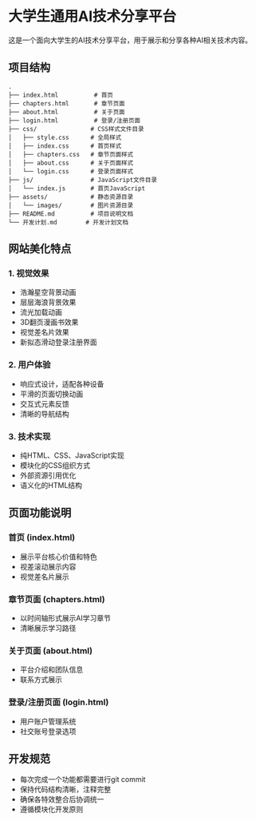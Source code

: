 # 大学生通用AI技术分享平台

这是一个面向大学生的AI技术分享平台，用于展示和分享各种AI相关技术内容。

## 项目结构

```
.
├── index.html          # 首页
├── chapters.html       # 章节页面
├── about.html          # 关于页面
├── login.html          # 登录/注册页面
├── css/               # CSS样式文件目录
│   ├── style.css      # 全局样式
│   ├── index.css      # 首页样式
│   ├── chapters.css   # 章节页面样式
│   ├── about.css      # 关于页面样式
│   └── login.css      # 登录页面样式
├── js/                # JavaScript文件目录
│   └── index.js       # 首页JavaScript
├── assets/            # 静态资源目录
│   └── images/        # 图片资源目录
├── README.md          # 项目说明文档
└── 开发计划.md        # 开发计划文档
```

## 网站美化特点

### 1. 视觉效果
- 浩瀚星空背景动画
- 层层海浪背景效果
- 流光加载动画
- 3D翻页漫画书效果
- 视觉差名片效果
- 新拟态滑动登录注册界面

### 2. 用户体验
- 响应式设计，适配各种设备
- 平滑的页面切换动画
- 交互式元素反馈
- 清晰的导航结构

### 3. 技术实现
- 纯HTML、CSS、JavaScript实现
- 模块化的CSS组织方式
- 外部资源引用优化
- 语义化的HTML结构

## 页面功能说明

### 首页 (index.html)
- 展示平台核心价值和特色
- 视差滚动展示内容
- 视觉差名片展示

### 章节页面 (chapters.html)
- 以时间轴形式展示AI学习章节
- 清晰展示学习路径

### 关于页面 (about.html)
- 平台介绍和团队信息
- 联系方式展示

### 登录/注册页面 (login.html)
- 用户账户管理系统
- 社交账号登录选项

## 开发规范
- 每次完成一个功能都需要进行git commit
- 保持代码结构清晰，注释完整
- 确保各特效整合后协调统一
- 遵循模块化开发原则